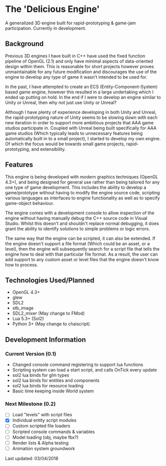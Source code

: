 # The 'Delicious Engine'
A generalized 3D engine built for rapid-prototyping & game-jam participation. Currently in development.

## Background
Previous 3D engines I have built in C++ have used the fixed function pipeline of OpenGL (2.1) and only have minimal aspects of data-oriented design within them. This is reasonable for short projects however proves unmaintainable for any future modification and discourages the use of the engine to develop any type of game it wasn't intended to be used for.

In the past, I have attempted to create an ECS (Entity-Component-System) based game engine, however this resulted in a large undertaking which I ended up putting on hold. In the end if I were to develop an engine similar to Unity or Unreal, then why not just use Unity or Unreal?

Although I have plenty of experience developing in both Unity and Unreal, the rapid-prototyping nature of Unity seems to be slowing down with each new iteration in order to support more ambitious projects that AAA game studios participate in. Coupled with Unreal being built specifically for AAA game studios (Which typically leads to unnecessary features being automatically built in to a small project), I started to develop my own engine. Of which the focus would be towards small game projects, rapid-prototyping, and extensibility.

## Features
This engine is being developed with modern graphics techniques (OpenGL 4.3+), and being designed for general use rather than being tailored for any one type of game development. This includes the ability to develop a game/prototype without having to modify the engine source code, scripting various languages as interfaces to engine functionality as well as to specify game-object behaviour.

The engine comes with a development console to allow inspection of the engine without having manually debug the C++ source code in Visual Studio. Whilst this doesn't and shouldn't replace normal debugging, it does grant the ability to identify solutions to simple problems or logic errors.

The same way that the engine can be scripted, it can also be extended. If the engine doesn't support a file format (Which could be an asset, or a level), then the engine will subsequently search for a script file that tells the engine how to deal with that particular file format. As a result, the user can add support to any custom asset or level files that the engine doesn't know how to process.

## Technologies Used/Planned
- OpenGL 4.3+
- glew
- SDL2
- stb_image
- SDL2_mixer (May change to FMod)
- Lua 5.3+ (Sol2)
- Python 3+ (May change to chaiscript)

## Development Information

### Current Version (0.1)
- Changed console command registering to support lua functions
- Scripting system can load a start script, and calls OnTick every update
- sol2 lua binds for glm types
- sol2 lua binds for entities and components
- sol2 lua binds for resource loading
- Basic time keeping inside World system

### Next Milestone (0.2)
- [ ] Load "levels" with script files
- [X] Individual entity script modules
- [ ] Custom scripted file loaders
- [ ] Scripted console commands & variables
- [ ] Model loading (obj, maybe fbx?)
- [ ] Render lists & Alpha testing
- [ ] Animation system groundwork

Last updated: 03/04/2018
